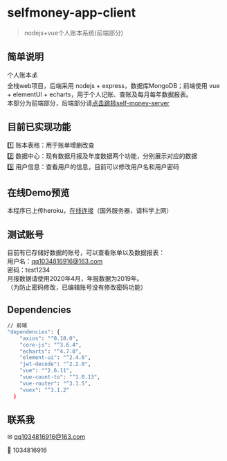 # selfmoney-app-client

> nodejs+vue个人账本系统(前端部分)

## 简单说明
个人账本💰</br>
全栈web项目，后端采用 nodejs + express，数据库MongoDB；前端使用 vue + elementUI + echarts，用于个人记账、查账及每月每年数据报表。</br>
本部分为前端部分，后端部分请[点击跳转self-money-server](https://github.com/kuyaaaa/selfmoney-app-server)

## 目前已实现功能
1️⃣ 账本表格：用于账单增删改查</br>
2️⃣ 数据中心：现有数据月报及年度数据两个功能，分别展示对应的数据</br>
3️⃣ 用户信息：查看用户的信息，目前可以修改用户名和用户密码</br>

## 在线Demo预览
本程序已上传heroku，[在线连接](https://selfmoney-app.herokuapp.com/)（国外服务器，请科学上网）

## 测试账号
目前有已存储好数据的账号，可以查看账单以及数据报表：</br>
用户名：qq1034816916@163.com</br>
密码：test1234</br>
月报数据请使用2020年4月，年报数据为2019年。</br>
（为防止密码修改，已编辑账号没有修改密码功能）</br>

## Dependencies
``` bash
// 前端
"dependencies": {
    "axios": "^0.18.0",
    "core-js": "^3.6.4",
    "echarts": "^4.7.0",
    "element-ui": "^2.4.6",
    "jwt-decode": "^2.2.0",
    "vue": "^2.6.11",
    "vue-count-to": "^1.0.13",
    "vue-router": "^3.1.5",
    "vuex": "^3.1.2"
  }
```

## 联系我
✉ qq1034816916@163.com

🐧 1034816916
